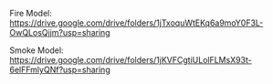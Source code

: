 
Fire Model: https://drive.google.com/drive/folders/1jTxoquWtEKq6a9moY0F3L-OwQLosQjjm?usp=sharing

Smoke Model: https://drive.google.com/drive/folders/1jKVFCgtiULolFLMsX93t-6elFFmlyQNf?usp=sharing
